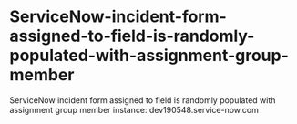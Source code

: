 # ServiceNow-incident-form-assigned-to-field-is-randomly-populated-with-assignment-group-member
ServiceNow incident form assigned to field is randomly populated with assignment group member
instance: dev190548.service-now.com
